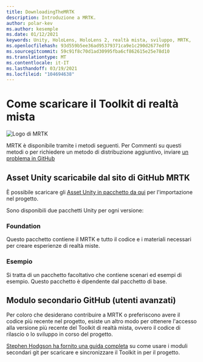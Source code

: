 ```yaml
---
title: DownloadingTheMRTK
description: Introduzione a MRTK.
author: polar-kev
ms.author: kesemple
ms.date: 01/12/2021
keywords: Unity, HoloLens, HoloLens 2, realtà mista, sviluppo, MRTK,
ms.openlocfilehash: 93d559b5ee36ad95379371ca9e1c290d2677edf0
ms.sourcegitcommit: 59c91f8c70d1ad30995fba6cf862615e25e78d10
ms.translationtype: MT
ms.contentlocale: it-IT
ms.lasthandoff: 03/19/2021
ms.locfileid: "104694638"
---
```

# <a name="how-to-download-the-mixed-reality-toolkit"></a>Come scaricare il Toolkit di realtà mista

![Logo di MRTK](../features//Images/MRTK_Logo_Rev.png)

MRTK è disponibile tramite i metodi seguenti. Per Commenti su questi metodi o per richiedere un metodo di distribuzione aggiuntivo, inviare [un problema in GitHub](https://github.com/Microsoft/MixedRealityToolkit-Unity/issues/new/choose)

## <a name="unity-asset-downloadable-from-the-mrtk-github-site"></a>Asset Unity scaricabile dal sito di GitHub MRTK

È possibile scaricare gli [Asset Unity in pacchetto da qui](https://github.com/Microsoft/MixedRealityToolkit-Unity/releases) per l'importazione nel progetto.

Sono disponibili due pacchetti Unity per ogni versione:

### <a name="foundation"></a>Foundation

Questo pacchetto contiene il MRTK e tutto il codice e i materiali necessari per creare esperienze di realtà miste.

### <a name="examples"></a>Esempio

Si tratta di un pacchetto facoltativo che contiene scenari ed esempi di esempio. Questo pacchetto è dipendente dal pacchetto di base.

## <a name="github-submodule-advanced-users"></a>Modulo secondario GitHub (utenti avanzati)

Per coloro che desiderano contribuire a MRTK o preferiscono avere il codice più recente nel progetto, esiste un altro modo per ottenere l'accesso alla versione più recente del Toolkit di realtà mista, ovvero il codice di rilascio o lo sviluppo in corso del progetto.

[Stephen Hodgson ha fornito una guida completa](https://www.rageagainstthepixel.com/expert-import-mrtk/) su come usare i moduli secondari git per scaricare e sincronizzare il Toolkit in per il progetto.
